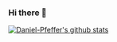 ### Hi there 👋

[![Daniel-Pfeffer's github stats](https://github-readme-stats.vercel.app/api?username=Daniel-Pfeffer)](https://github.com/anuraghazra/github-readme-stats)

<!--
